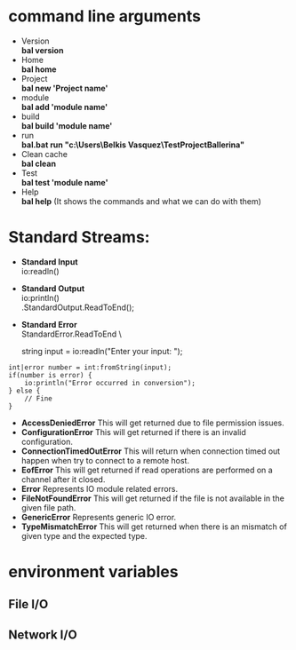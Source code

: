 # command line arguments
   - Version \
     **bal version**
   - Home \
     **bal home**
   - Project \
     **bal new 'Project name'**
   - module\
     **bal add 'module name'**
   - build\
     **bal build 'module name'**
   - run  \
     **bal.bat run "c:\Users\Belkis Vasquez\TestProjectBallerina"**
   - Clean cache \
     **bal clean**
   - Test \
     **bal test 'module name'**
   - Help \
     **bal help** (It shows the commands and what we can do with them)
    
# Standard Streams: 
   - **Standard Input** \
      io:readln()
   - **Standard Output**  \
      io:println() \
      .StandardOutput.ReadToEnd(); 
   - **Standard Error** \
     StandardError.ReadToEnd \
     
     string input = io:readln("Enter your input: ");
     
    int|error number = int:fromString(input);
    if(number is error) {
        io:println("Error occurred in conversion");
    } else {
        // Fine
    }
    
  - **AccessDeniedError**	This will get returned due to file permission issues.
  - **ConfigurationError**	This will get returned if there is an invalid configuration.
  - **ConnectionTimedOutError**	This will return when connection timed out happen when try to connect to a remote host.
  - **EofError**	This will get returned if read operations are performed on a channel after it closed.
  - **Error**	Represents IO module related errors.
  - **FileNotFoundError**	This will get returned if the file is not available in the given file path.
  - **GenericError**	Represents generic IO error.
  - **TypeMismatchError**	This will get returned when there is an mismatch of given type and the expected type.
# environment variables
## File I/O

## Network I/O
 
